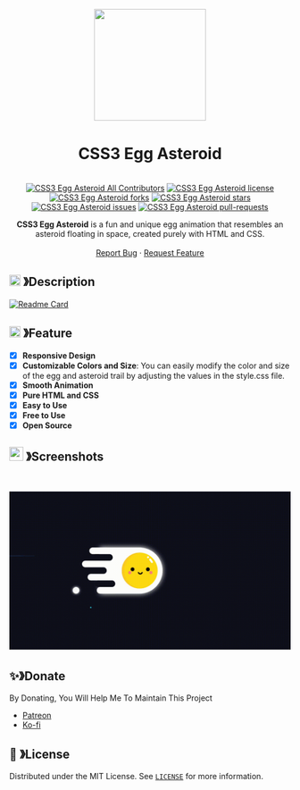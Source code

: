 <p align="center">
  <img src="https://cdn.discordapp.com/attachments/1045298870533509130/1068425329909174392/egg_-_Copy-modified.png" width="200" height="200">
  <h1 align="center"><b>CSS3 Egg Asteroid</b></h1>
</p>

<p align="center">
  <a aria-label="Follow PP Namias on Twitter" href="https://twitter.com/PP_Namias" target="_blank"><img alt="" src="https://img.shields.io/badge/Follow%20@PP_Namias-black.svg?style=for-the-badge&logo=Twitter"></a>
  <a aria-label="Follow PP Namias on Github" href="https://github.com/PP-Namias" target="_blank"><img alt="" src="https://img.shields.io/badge/Follow%20@PP_Namias-black.svg?style=for-the-badge&logo=Github"></a>
  <br>
  <a href="https://github.com/PP-Namias/CSS3-Egg-Asteroid" target="blank"><img src="https://img.shields.io/badge/all_contributors-1-orange.svg?style=flat-square" alt="CSS3 Egg Asteroid All Contributors" /></a>
  <a href="https://github.com/PP-Namias/CSS3-Egg-Asteroid/blob/master/LICENSE" target="blank"><img src="https://img.shields.io/github/license/PP-Namias/CSS3-Egg-Asteroid?style=flat-square" alt="CSS3 Egg Asteroid license" /></a>
  <a href="https://github.com/PP-Namias/CSS3-Egg-Asteroid/fork" target="blank"><img src="https://img.shields.io/github/forks/PP-Namias/CSS3-Egg-Asteroid?style=flat-square" alt="CSS3 Egg Asteroid forks"/></a>
  <a href="https://github.com/PP-Namias/CSS3-Egg-Asteroid/stargazers" target="blank"><img src="https://img.shields.io/github/stars/PP-Namias/CSS3-Egg-Asteroid?style=flat-square" alt="CSS3 Egg Asteroid stars"/></a>
  <a href="https://github.com/PP-Namias/CSS3-Egg-Asteroid/issues" target="blank"><img src="https://img.shields.io/github/issues/PP-Namias/CSS3-Egg-Asteroid?style=flat-square" alt="CSS3 Egg Asteroid issues"/></a>
  <a href="https://github.com/PP-Namias/CSS3-Egg-Asteroid/pulls" target="blank"><img src="https://img.shields.io/github/issues-pr/PP-Namias/CSS3-Egg-Asteroid?style=flat-square" alt="CSS3 Egg Asteroid pull-requests"/></a>
    <p align="center">
    <b>CSS3 Egg Asteroid</b> is a fun and unique egg animation that resembles an asteroid floating in space, created purely with HTML and CSS.
    <br />
    <br />
    <a href="https://github.com/PP-Namias/CSS3-Egg-Asteroid/issues">Report Bug</a>
    ·
    <a href="https://github.com/PP-Namias/CSS3-Egg-Asteroid/issues">Request Feature</a>
  </p>
</p>

<!-- ABOUT THE PROJECT -->

## <img src="https://cdn.discordapp.com/emojis/859424401186095114.png" width="20px" height="20px"> 》Description
[![Readme Card](https://github-readme-stats.vercel.app/api/pin/?username=PP-Namias&repo=CSS3-Egg-Asteroid&theme=tokyonight&show_owner=true&hide_border=true)](https://github.com/PP-Namias/CSS3-Egg-Asteroid)

## <img src="https://cdn.discordapp.com/emojis/852881450667081728.gif" width="20px" height="20px"> 》Feature
- [x] <b>Responsive Design</b>
- [x] <b>Customizable Colors and Size</b>: You can easily modify the color and size of the egg and asteroid trail by adjusting the values in the style.css file.
- [x] <b>Smooth Animation</b>
- [x] <b>Pure HTML and CSS</b>
- [x] <b>Easy to Use</b>
- [x] <b>Free to Use</b>
- [x] <b>Open Source</b>

## <img src="https://cdn.discordapp.com/emojis/1028680849195020308.png" width="25px" height="25px"> 》Screenshots
<br />
<p align="center">
  <a href="https://github.com/PP-Namias/CSS3-Egg-Asteroid">
    <img src="./CSS3 Egg Asteroid.gif">
  </a>
</p>

## ✨》Donate
By Donating, You Will Help Me To Maintain This Project 
- [Patreon](https://www.patreon.com/PP_Namias)
- [Ko-fi](https://ko-fi.com/PP_Namias)

## 🔐 》License
Distributed under the MIT License. See [`LICENSE`](https://github.com/PP-Namias/CSS3-Egg-Asteroid/blob/main/LICENSE) for more information.
